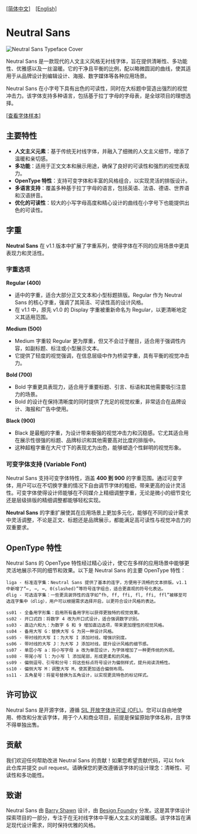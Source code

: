 [[简体中文]](README-CN.md)　[[English]](README.md)

# Neutral Sans

![Neutral Sans Typeface Cover](image/cover.jpg)

Neutral Sans 是一款现代的人文主义风格无衬线字体，旨在提供清晰性、多功能性、优雅感以及一丝温暖。它的干净且平衡的比例，配以略微圆润的曲线，使其适用于从品牌设计到编辑设计、海报、数字媒体等各种应用场景。

Neutral Sans 在小字号下具有出色的可读性，同时在大标题中营造出强烈的视觉冲击力。该字体支持多种语言，包括基于拉丁字母的字母表，是全球项目的理想选择。

[[查看字体样本]](Specimen/Neutral%20Sans%20v1.1%20Type%20Specimen.pdf)

## 主要特性

- **人文主义元素**：基于传统无衬线字体，并融入了细微的人文主义细节，增添了温暖和亲切感。
- **多功能**：适用于正文文本和展示用途，确保了良好的可读性和强烈的视觉表现力。
- **OpenType 特性**：支持可变字体和丰富的风格组合，以实现灵活的排版设计。
- **多语言支持**：覆盖多种基于拉丁字母的语言，包括英语、法语、德语、世界语和汉语拼音。
- **优化的可读性**：较大的小写字母高度和精心设计的曲线在小字号下也能提供出色的可读性。

## 字重

**Neutral Sans** 在 v1.1 版本中扩展了字重系列，使得字体在不同的应用场景中更具表现力和灵活性。

### 字重选项

**Regular (400)**  
   - 适中的字重，适合大部分正文文本和小型标题排版。Regular 作为 Neutral Sans 的核心字重，强调了其简洁、可读性高的设计风格。
   - 在 v1.1 中，原先 v1.0 的 Display 字重被重新命名为 Regular，以更清晰地定义其适用范围。

**Medium (500)**  
   - Medium 字重较 Regular 更为厚重，但又不会过于醒目，适合用于强调性内容，如副标题、标注或小型展示文本。
   - 它提供了轻度的视觉强调，在信息层级中作为桥梁字重，具有平衡的视觉冲击力。

**Bold (700)**  
   - Bold 字重更具表现力，适合用于重要标题、引言、标语和其他需要吸引注意力的场景。
   - Bold 的设计在保持清晰度的同时提供了充足的视觉权重，非常适合在品牌设计、海报和广告中使用。

**Black (900)**  
   - Black 是最粗的字重，为设计带来极强的视觉冲击力和沉稳感。它尤其适合用在展示性很强的标题、品牌标识和其他需要高对比度的排版中。
   - 这种超粗字重在大尺寸下的表现尤为出色，能够塑造个性鲜明的视觉形象。

### 可变字体支持 (Variable Font)

Neutral Sans 支持可变字体特性，涵盖 **400 到 900** 的字重范围。通过可变字体，用户可以在不切换字重的情况下自由调节字体的粗细，带来更高的设计灵活性。可变字体使得设计师能够在不同媒介上精细调整字重，无论是微小的细节变化还是层级排版的精细调整都能够轻松实现。


**Neutral Sans** 的字重扩展使其在应用场景上更加多元化，能够在不同的设计需求中灵活调整，不论是正文、标题还是品牌展示，都能满足高可读性与视觉冲击力的双重要求。

## OpenType 特性

Neutral Sans 的 OpenType 特性经过精心设计，使它在多样的应用场景中能够更灵活地展示不同的细节和效果。以下是 Neutral Sans 的主要 OpenType 特性：

```
liga - 标准连字集：Neutral Sans 提供了基本的连字，方便用于流畅的文本排版。v1.1 中新增了“←, →, ↔, 0(slashed)”等符号连字组合，适合更直观的符号化表达。
dlig - 可选连字集：一些更具装饰性的连字如“fh, ff, ffi, fl, ffi, ffl”被移至可选连字集中（dlig），用户可以根据需求选择开启，以更符合设计风格的表达。

ss01 - 全备用字形集：启用所有备用字形以获得更独特的视觉效果。
ss02 - 开口式四：将数字 4 改为开口式设计，适合强调数字识别。
ss03 - 直边六和九：为数字 6 和 9 增加直边选项，带来更加理性的视觉风格。
ss04 - 备用大写 G：替换大写 G 为另一种设计风格。
ss05 - 带衬线的大写 I：为大写 I 添加衬线，增强识别度。
ss06 - 带衬线的大写 J：为大写 J 添加衬线，提升设计风格的细节感。
ss07 - 单层小写 a：将小写字母 a 改为单层设计，为字体增加了一种更传统的外观。
ss08 - 带尾小写 l：为小写 l 添加尾部，形成更柔和的风格。
ss09 - 偏侧逗号、引号和分号：将这些标点符号设计为偏侧样式，提升阅读流畅性。
ss10 - 偏侧大写 M：调整大写 M，使其更加适合偏侧布局。
ss11 - 五角星号：将星号替换为五角设计，以实现更具特色的标记样式。
```

## 许可协议

Neutral Sans 是开源字体，遵循 [SIL 开放字体许可证 (OFL)](https://scripts.sil.org/cms/scripts/page.php?site_id=nrsi&id=OFL)。您可以自由地使用、修改和分发该字体，用于个人和商业项目，前提是保留原始字体名称，且字体不得单独出售。

## 贡献

我们欢迎任何帮助改进 Neutral Sans 的贡献！如果您希望贡献代码，可以 fork 此仓库并提交 pull request。请确保您的更改遵循该字体的设计理念：清晰性、可读性和多功能性。

## 致谢

Neutral Sans 由 [Barry Shawn](https://github.com/BarryShawnsz) 设计，由 [Besign Foundry](https://github.com/BesignLab) 分发。这是其字体设计探索项目的一部分，专注于在无衬线字体中平衡人文主义的温暖感。该字体旨在满足现代设计需求，同时保持优雅的风格。
